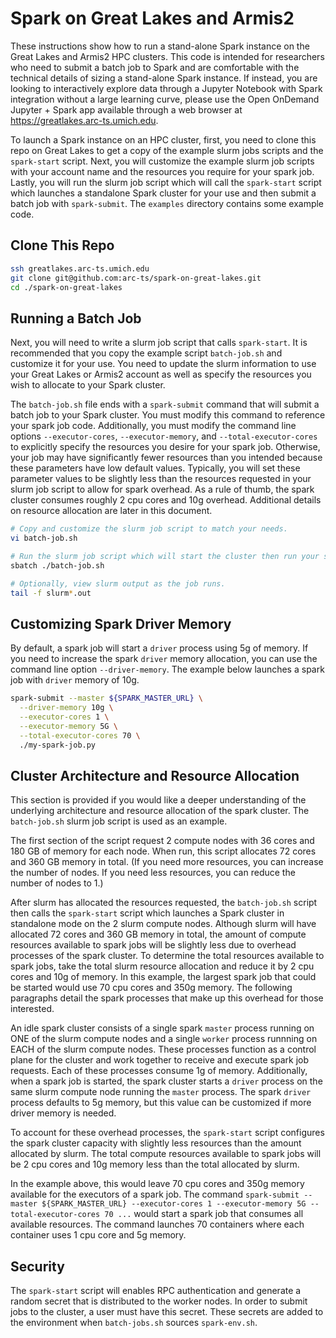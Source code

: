 # Spark on Great Lakes and Armis2

These instructions show how to run a stand-alone Spark instance on the Great Lakes and Armis2 HPC clusters. This code is intended for researchers who need to submit a batch job to Spark and are comfortable with the technical details of sizing a stand-alone Spark instance. If instead, you are looking to interactively explore data through a Jupyter Notebook with Spark integration without a large learning curve, please use the Open OnDemand Jupyter + Spark app available through a web browser at https://greatlakes.arc-ts.umich.edu.

To launch a Spark instance on an HPC cluster, first, you need to clone this repo on Great Lakes to get a copy of the example slurm jobs scripts and the `spark-start` script. Next, you will customize the example slurm job scripts with your account name and the resources you require for your spark job. Lastly, you will run the slurm job script which will call the `spark-start` script which launches a standalone Spark cluster for your use and then submit a batch job with `spark-submit`. The `examples` directory contains some example code.

## Clone This Repo

```bash
ssh greatlakes.arc-ts.umich.edu
git clone git@github.com:arc-ts/spark-on-great-lakes.git
cd ./spark-on-great-lakes
```


## Running a Batch Job

Next, you will need to write a slurm job script that calls `spark-start`. It is recommended that you copy the example script `batch-job.sh` and customize it for your use. You need to update the slurm information to use your Great Lakes or Armis2 account as well as specify the resources you wish to allocate to your Spark cluster.

The `batch-job.sh` file ends with a `spark-submit` command that will submit a batch job to your Spark cluster. You must modify this command to reference your spark job code. Additionally, you must modify the command line options `--executor-cores`, `--executor-memory`, and `--total-executor-cores` to explicitly specify the resources you desire for your spark job. Otherwise, your job may have significantly fewer resources than you intended because these parameters have low default values. Typically, you will set these parameter values to be slightly less than the resources requested in your slurm job script to allow for spark overhead. As a rule of thumb, the spark cluster consumes roughly 2 cpu cores and 10g overhead. Additional details on resource allocation are later in this document.

```bash
# Copy and customize the slurm job script to match your needs.
vi batch-job.sh

# Run the slurm job script which will start the cluster then run your spark job.
sbatch ./batch-job.sh

# Optionally, view slurm output as the job runs.
tail -f slurm*.out
```

## Customizing Spark Driver Memory

By default, a spark job will start a `driver` process using 5g of memory. If you need to increase the spark `driver` memory allocation, you can use the command line option `--driver-memory`. The example below launches a spark job with `driver` memory of 10g.

```bash
spark-submit --master ${SPARK_MASTER_URL} \
  --driver-memory 10g \
  --executor-cores 1 \
  --executor-memory 5G \
  --total-executor-cores 70 \
  ./my-spark-job.py
```

## Cluster Architecture and Resource Allocation

This section is provided if you would like a deeper understanding of the underlying architecture and resource allocation of the spark cluster. The `batch-job.sh` slurm job script is used as an example.

The first section of the script request 2 compute nodes with 36 cores and 180 GB of memory for each node. When run, this script allocates 72 cores and 360 GB memory in total. (If you need more resources, you can increase the number of nodes. If you need less resources, you can reduce the number of nodes to 1.)

After slurm has allocated the resources requested, the `batch-job.sh` script then calls the `spark-start` script which launches a Spark cluster in standalone mode on the 2 slurm compute nodes. Although slurm will have allocated 72 cores and 360 GB memory in total, the amount of compute resources available to spark jobs will be slightly less due to overhead processes of the spark cluster. To determine the total resources available to spark jobs, take the total slurm resource allocation and reduce it by 2 cpu cores and 10g of memory. In this example, the largest spark job that could be started would use 70 cpu cores and 350g memory. The following paragraphs detail the spark processes that make up this overhead for those interested.

An idle spark cluster consists of a single spark `master` process running on ONE of the slurm compute nodes and a single `worker` process runnning on EACH of the slurm compute nodes. These processes function as a control plane for the cluster and work together to receive and execute spark job requests. Each of these processes consume 1g of memory. Additionally, when a spark job is started, the spark cluster starts a `driver` process on the same slurm compute node running the `master` process. The spark `driver` process defaults to 5g memory, but this value can be customized if more driver memory is needed.

To account for these overhead processes, the `spark-start` script configures the spark cluster capacity with slightly less resources than the amount allocated by slurm. The total compute resources available to spark jobs will be 2 cpu cores and 10g memory less than the total allocated by slurm.

In the example above, this would leave 70 cpu cores and 350g memory available for the executors of a spark job. The command `spark-submit --master ${SPARK_MASTER_URL} --executor-cores 1 --executor-memory 5G --total-executor-cores 70 ...` would start a spark job that consumes all available resources. The command launches 70 containers where each container uses 1 cpu core and 5g memory.

## Security

The `spark-start` script will enables RPC authentication and generate a random secret that is distributed to the worker nodes. In order to submit jobs to the cluster, a user must have this secret. These secrets are added to the environment when `batch-jobs.sh` sources `spark-env.sh`.

